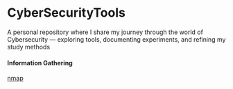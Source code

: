 # CyberSecurityTools
A personal repository where I share my journey through the world of Cybersecurity — exploring tools, documenting experiments, and refining my study methods

#### Information Gathering

[nmap](nmap/readme.md)